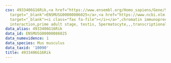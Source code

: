 ```yaml
---
csv: 4933406G16Rik,<a href="https://www.ensembl.org/Homo_sapiens/Gene/Summary?db=core;g=ENSMUSG00000086025"
  target="_blank">ENSMUSG00000086025</a>,<a href="https://www.ncbi.nlm.nih.gov/pubmed/25450459"
  target="_blank"><i class="fas fa-file"></i></a>",chromatin immunoprecipitation assay,direct
  interaction,prime adult stage, testis, Spermatocyte,,,transcriptional regulation,
data_alias: 4933406G16Rik
data_id: ENSMUSG00000086025
data_numevidence: 1
data_species: Mus musculus
data_taxid: '10090'
title: 4933406G16Rik
---
```

